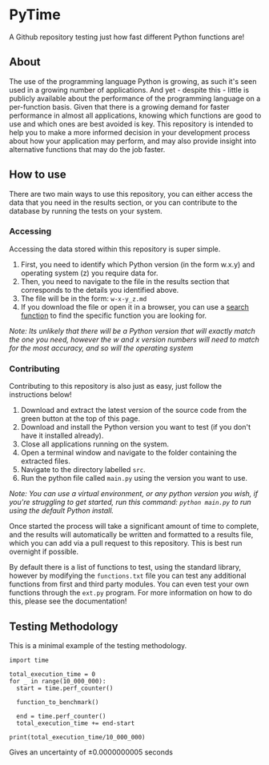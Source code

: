 # PyTime
A Github repository testing just how fast different Python functions are!

## About
The use of the programming language Python is growing, as such it's seen used in a growing number of applications. And yet - despite this - little is publicly available about the performance of the programming language on a per-function basis. Given that there is a growing demand for faster performance in almost all applications, knowing which functions are good to use and which ones are best avoided is key. This repository is intended to help you to make a more informed decision in your development process about how your application may perform, and may also provide insight into alternative functions that may do the job faster.

## How to use
There are two main ways to use this repository, you can either access the data that you need in the results section, or you can contribute to the database by running the tests on your system.

### Accessing
Accessing the data stored within this repository is super simple.
1. First, you need to identify which Python version (in the form w.x.y) and operating system (z) you require data for.
2. Then, you need to navigate to the file in the results section that corresponds to the details you identified above.
3. The file will be in the form: `w-x-y_z.md`
4. If you download the file or open it in a browser, you can use a [search function](https://www.howtogeek.com/671304/how-to-quickly-search-for-text-on-the-current-web-page/) to find the specific function you are looking for.

_Note: Its unlikely that there will be a Python version that will exactly match the one you need, however the w and x version numbers will need to match for the most accuracy, and so will the operating system_

### Contributing
Contributing to this repository is also just as easy, just follow the instructions below!
1. Download and extract the latest version of the source code from the green button at the top of this page.
2. Download and install the Python version you want to test (if you don't have it installed already).
3. Close all applications running on the system.
4. Open a terminal window and navigate to the folder containing the extracted files.
5. Navigate to the directory labelled `src`.
6. Run the python file called `main.py` using the version you want to use.

_Note: You can use a virtual environment, or any python version you wish, if you're struggling to get started, run this command: `python main.py` to run using the default Python install._

Once started the process will take a significant amount of time to complete, and the results will automatically be written and formatted to a results file, which you can add via a pull request to this repository. This is best run overnight if possible.

By default there is a list of functions to test, using the standard library, however by modifying the `functions.txt` file you can test any additional functions from first and third party modules. You can even test your own functions through the `ext.py` program. For more information on how to do this, please see the documentation!

## Testing Methodology
This is a minimal example of the testing methodology.

```
import time

total_execution_time = 0
for _ in range(10_000_000):
  start = time.perf_counter()

  function_to_benchmark()

  end = time.perf_counter()
  total_execution_time += end-start

print(total_execution_time/10_000_000)
```

Gives an uncertainty of ±0.0000000005 seconds
